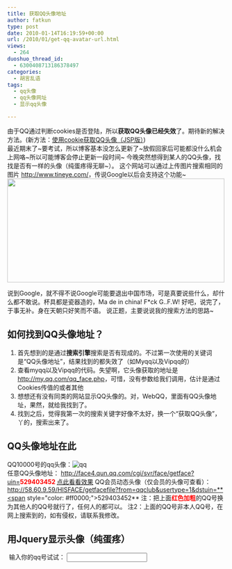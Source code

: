 ```yaml
---
title: 获取QQ头像地址
author: fatkun
type: post
date: 2010-01-14T16:19:59+00:00
url: /2010/01/get-qq-avatar-url.html
views:
  - 264
duoshuo_thread_id:
  - 6300408713186378497
categories:
  - 胡言乱语
tags:
  - qq头像
  - qq头像网址
  - 显示qq头像

---
```

由于QQ通过判断cookies是否登陆，所以**获取QQ头像已经失效**了。期待新的解决方法。(新方法：<a href="http://fatkun.com/2010/07/get-qq-avatar-with-cookie/" target="_blank">使用cookie获取QQ头像（JSP版）</a>)  
最近期末了~要考试，所以博客基本没怎么更新了~放假回家后可能都没什么机会上网咯~所以可能博客会停止更新一段时间~
今晚突然想得到某人的QQ头像，找找是否有一样的头像（纯蛋疼得无聊~）。 这个网站可以通过上传图片搜索相同的图片 <http://www.tineye.com/>，传说Google以后会支持这个功能~
<img style="border: 0px initial initial;" src="http://farm5.static.flickr.com/4048/4273718797_61f507b4bd.jpg" alt="" width="500" height="239" /> <!--more-->

说到Google，就不得不说Google可能要退出中国市场，可是真要说些什么，却什么都不敢说。杯具都是瓷器造的，Ma de in china! F*ck G..F.W! 好吧，说完了，于事无补。身在天朝只好笑而不语。
说正题，主要说说我的搜索方法的思路~
## 如何找到QQ头像地址？

  1. 首先想到的是通过**搜索引擎**搜索是否有现成的。不过第一次使用的关键词是“QQ头像地址”，结果找到的都失效了（如Myqq以及Vipqq的）
  2. 查看myqq以及Vipqq的代码。失望啊，它头像获取的地址是<http://my.qq.com/qq_face.php>，可惜，没有参数给我们调用，估计是通过Cookies传值的或者其他
  3. 想想还有没有同类的网站显示QQ头像的。对，WebQQ，里面有QQ头像地址，果然，就给我找到了。
  4. 找到之后，觉得我第一次的搜索关键字好像不太好，换一个“获取QQ头像”，丫的，搜索出来了。
## QQ头像地址在此

QQ10000号的qq头像：![qq][1]  
任意QQ头像地址：
http://face4.qun.qq.com/cgi/svr/face/getface?uin=<span style="color: #ff0000;"><strong>529403452 </strong></span><a href="http://face4.qun.qq.com/cgi/svr/face/getface?uin=529403452" target="_blank">点此看看效果</a>
QQ会员动态头像（仅会员的头像可查看）：
http://58.60.9.59/HISFACE/getfacefile?from=qqclub&usertype=1&dstuin=**<span style="color: #ff0000;">529403452</span>**
注：把上面<span style="color: #ff0000;"><strong>红色加粗</strong></span>的QQ号换为其他人的QQ号就行了，任何人的都可以。
注2：上面的QQ号非本人QQ号，在网上搜索到的，如有侵权，请联系我修改。
## 用Jquery显示头像（纯蛋疼）

<img id="avatar" alt="" /> 
输入你的qq号试试：  
<input id="qqnum" onkeyup="getQQAvatar()" type="text" />

 [1]: http://face4.qun.qq.com/cgi/svr/face/getface?uin=10000